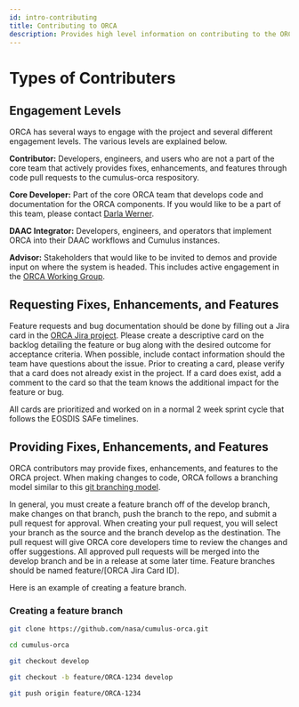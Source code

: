 ```yaml
---
id: intro-contributing
title: Contributing to ORCA
description: Provides high level information on contributing to the ORCA project.
---
```

# Types of Contributers
## Engagement Levels
ORCA has several ways to engage with the project and several different
engagement levels. The various levels are explained below.

**Contributor:**  Developers, engineers, and users who are not a
part of the core team that actively provides fixes, enhancements,
and features through code pull requests to the cumulus-orca
respository.

**Core Developer:**  Part of the core ORCA team that develops code and 
documentation for the ORCA components. If you would like to be a part of
this team, please contact [Darla Werner](mailto:dwerner@contractor.usgs.gov?subject=Join%20ORCA%20Core%20Development%20Team).

**DAAC Integrator:**  Developers, engineers, and operators that implement
ORCA into their DAAC workflows and Cumulus instances.

**Advisor:**  Stakeholders that would like to be invited to demos and
provide input on where the system is headed. This includes active engagement
in the [ORCA Working Group](https://wiki.earthdata.nasa.gov/display/CUMULUS/ORCA+Working+Group).

## Requesting Fixes, Enhancements, and Features
Feature requests and bug documentation should be done by filling out a Jira
card in the [ORCA Jira project](https://bugs.earthdata.nasa.gov/secure/RapidBoard.jspa?rapidView=985&projectKey=ORCA&view=planning.nodetail).
Please create a descriptive card on the backlog detailing the feature or
bug along with the desired outcome for acceptance criteria. When possible,
include contact information should the team have questions about the issue.
Prior to creating a card, please verify that a card does not already exist
in the project. If a card does exist, add a comment to the card so that the
team knows the additional impact for the feature or bug.

All cards are prioritized and worked on in a normal 2 week sprint cycle
that follows the EOSDIS SAFe timelines.

## Providing Fixes, Enhancements, and Features
ORCA contributors may provide fixes, enhancements, and features to the ORCA
project. When making changes to code, ORCA follows a branching model
similar to this [git branching model](https://nvie.com/posts/a-successful-git-branching-model/).

In general, you must create a feature branch off of the develop branch, make
changes on that branch, push the branch to the repo, and submit a pull
request for approval. When creating your pull request, you will select your
branch as the source and the branch develop as the destination. The pull
request will give ORCA core developers time to review the changes and offer
suggestions. All approved pull requests will be merged into the develop
branch and be in a release at some later time. Feature branches should be
named feature/[ORCA Jira Card ID].

Here is an example of creating a feature branch.

### Creating a feature branch

```bash
git clone https://github.com/nasa/cumulus-orca.git

cd cumulus-orca

git checkout develop

git checkout -b feature/ORCA-1234 develop

git push origin feature/ORCA-1234
```

